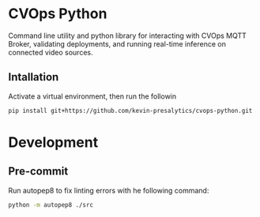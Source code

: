 # CVOps Python

Command line utility and python library for interacting with CVOps MQTT Broker, validating deployments, and running real-time inference on connected video sources.

## Intallation

Activate a virtual environment, then run the followin

```bash
pip install git+https://github.com/kevin-presalytics/cvops-python.git
```

# Development

## Pre-commit

Run autopep8 to fix linting errors with he following command:

```bash
python -m autopep8 ./src
```
